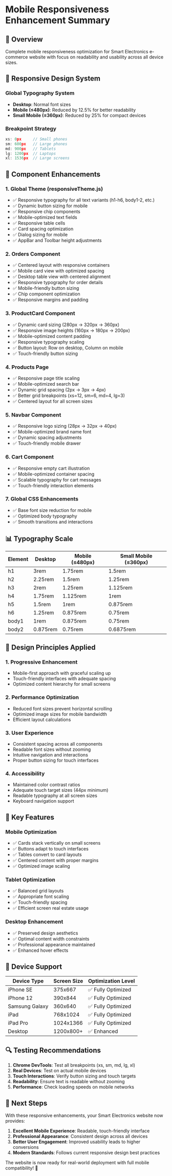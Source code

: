 # Mobile Responsiveness Enhancement Summary

## 🎯 Overview
Complete mobile responsiveness optimization for Smart Electronics e-commerce website with focus on readability and usability across all device sizes.

## 📱 Responsive Design System

### **Global Typography System**
- **Desktop**: Normal font sizes
- **Mobile (≤480px)**: Reduced by 12.5% for better readability
- **Small Mobile (≤360px)**: Reduced by 25% for compact devices

### **Breakpoint Strategy**
```javascript
xs: 0px     // Small phones
sm: 600px   // Large phones
md: 900px   // Tablets
lg: 1200px  // Laptops
xl: 1536px  // Large screens
```

## 🔧 Component Enhancements

### **1. Global Theme (responsiveTheme.js)**
- ✅ Responsive typography for all text variants (h1-h6, body1-2, etc.)
- ✅ Dynamic button sizing for mobile
- ✅ Responsive chip components
- ✅ Mobile-optimized text fields
- ✅ Responsive table cells
- ✅ Card spacing optimization
- ✅ Dialog sizing for mobile
- ✅ AppBar and Toolbar height adjustments

### **2. Orders Component**
- ✅ Centered layout with responsive containers
- ✅ Mobile card view with optimized spacing
- ✅ Desktop table view with centered alignment
- ✅ Responsive typography for order details
- ✅ Mobile-friendly button sizing
- ✅ Chip component optimization
- ✅ Responsive margins and padding

### **3. ProductCard Component**
- ✅ Dynamic card sizing (280px → 320px → 360px)
- ✅ Responsive image heights (160px → 180px → 200px)
- ✅ Mobile-optimized content padding
- ✅ Responsive typography scaling
- ✅ Button layout: Row on desktop, Column on mobile
- ✅ Touch-friendly button sizing

### **4. Products Page**
- ✅ Responsive page title scaling
- ✅ Mobile-optimized search bar
- ✅ Dynamic grid spacing (2px → 3px → 4px)
- ✅ Better grid breakpoints (xs=12, sm=6, md=4, lg=3)
- ✅ Centered layout for all screen sizes

### **5. Navbar Component**
- ✅ Responsive logo sizing (28px → 32px → 40px)
- ✅ Mobile-optimized brand name font
- ✅ Dynamic spacing adjustments
- ✅ Touch-friendly mobile drawer

### **6. Cart Component**
- ✅ Responsive empty cart illustration
- ✅ Mobile-optimized container spacing
- ✅ Scalable typography for cart messages
- ✅ Touch-friendly interaction elements

### **7. Global CSS Enhancements**
- ✅ Base font size reduction for mobile
- ✅ Optimized body typography
- ✅ Smooth transitions and interactions

## 📊 Typography Scale

| Element | Desktop | Mobile (≤480px) | Small Mobile (≤360px) |
|---------|---------|-----------------|----------------------|
| h1 | 3rem | 1.75rem | 1.5rem |
| h2 | 2.25rem | 1.5rem | 1.25rem |
| h3 | 2rem | 1.25rem | 1.125rem |
| h4 | 1.75rem | 1.125rem | 1rem |
| h5 | 1.5rem | 1rem | 0.875rem |
| h6 | 1.25rem | 0.875rem | 0.75rem |
| body1 | 1rem | 0.875rem | 0.75rem |
| body2 | 0.875rem | 0.75rem | 0.6875rem |

## 🎨 Design Principles Applied

### **1. Progressive Enhancement**
- Mobile-first approach with graceful scaling up
- Touch-friendly interfaces with adequate spacing
- Optimized content hierarchy for small screens

### **2. Performance Optimization**
- Reduced font sizes prevent horizontal scrolling
- Optimized image sizes for mobile bandwidth
- Efficient layout calculations

### **3. User Experience**
- Consistent spacing across all components
- Readable font sizes without zooming
- Intuitive navigation and interactions
- Proper button sizing for touch interfaces

### **4. Accessibility**
- Maintained color contrast ratios
- Adequate touch target sizes (44px minimum)
- Readable typography at all screen sizes
- Keyboard navigation support

## 🚀 Key Features

### **Mobile Optimization**
- ✅ Cards stack vertically on small screens
- ✅ Buttons adapt to touch interfaces
- ✅ Tables convert to card layouts
- ✅ Centered content with proper margins
- ✅ Optimized image scaling

### **Tablet Optimization**
- ✅ Balanced grid layouts
- ✅ Appropriate font scaling
- ✅ Touch-friendly spacing
- ✅ Efficient screen real estate usage

### **Desktop Enhancement**
- ✅ Preserved design aesthetics
- ✅ Optimal content width constraints
- ✅ Professional appearance maintained
- ✅ Enhanced hover effects

## 📱 Device Support

| Device Type | Screen Size | Optimization Level |
|-------------|-------------|-------------------|
| iPhone SE | 375x667 | ✅ Fully Optimized |
| iPhone 12 | 390x844 | ✅ Fully Optimized |
| Samsung Galaxy | 360x640 | ✅ Fully Optimized |
| iPad | 768x1024 | ✅ Fully Optimized |
| iPad Pro | 1024x1366 | ✅ Fully Optimized |
| Desktop | 1200x800+ | ✅ Enhanced |

## 🔍 Testing Recommendations

1. **Chrome DevTools**: Test all breakpoints (xs, sm, md, lg, xl)
2. **Real Devices**: Test on actual mobile devices
3. **Touch Interactions**: Verify button sizing and touch targets
4. **Readability**: Ensure text is readable without zooming
5. **Performance**: Check loading speeds on mobile networks

## 🎯 Next Steps

With these responsive enhancements, your Smart Electronics website now provides:

1. **Excellent Mobile Experience**: Readable, touch-friendly interface
2. **Professional Appearance**: Consistent design across all devices
3. **Better User Engagement**: Improved usability leads to higher conversions
4. **Modern Standards**: Follows current responsive design best practices

The website is now ready for real-world deployment with full mobile compatibility! 🚀
